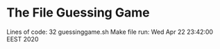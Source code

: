 # The File Guessing Game 

Lines of code:
      32 guessinggame.sh
Make file run: 
Wed Apr 22 23:42:00 EEST 2020
